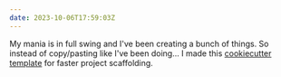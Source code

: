 ```yaml
---
date: 2023-10-06T17:59:03Z
---
```


My mania is in full swing and I've been creating a bunch of things. So instead of copy/pasting like I've been doing... I made this [cookiecutter template](https://github.com/kjaymiller/https://github.com/kjaymiller/cc-kjaymiller-python-package) for faster project scaffolding.
